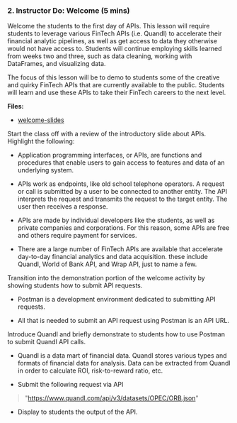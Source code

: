 ### 2. Instructor Do: Welcome (5 mins)

Welcome the students to the first day of APIs. This lesson will require students to leverage various FinTech APIs (i.e. Quandl) to accelerate their financial analytic pipelines, as well as get access to data they otherwise would not have access to. Students will continue employing skills learned from weeks two and three, such as data cleaning, working with DataFrames, and visualizing data.

The focus of this lesson will be to demo to students some of the creative and quirky FinTech APIs that are currently available to the public. Students will learn and use these APIs to take their FinTech careers to the next level.

**Files:**

* [welcome-slides]()

Start the class off with a review of the introductory slide about APIs. Highlight the following:

* Application programming interfaces, or APIs, are functions and procedures that enable users to gain access to features and data of an underlying system.

* APIs work as endpoints, like old school telephone operators. A request or call is submitted by a user to be connected to another entity. The API interprets the request and transmits the request to the target entity. The user then receives a response.

* APIs are made by individual developers like the students, as well as private companies and corporations. For this reason, some APIs are free and others require payment for services.

* There are a large number of FinTech APIs are available that accelerate day-to-day financial analytics and data acquisition. these include Quandl, World of Bank API, and Wrap API, just to name a few.

Transition into the demonstration portion of the welcome activity by showing students how to submit API requests.

* Postman is a development environment dedicated to submitting API requests.

* All that is needed to submit an API request using Postman is an API URL.

Introduce Quandl and briefly demonstrate to students how to use Postman to submit Quandl API calls.

* Quandl is a data mart of financial data. Quandl stores various types and formats of financial data for analysis. Data can be extracted from Quandl in order to calculate ROI, risk-to-reward ratio, etc.

* Submit the following request via API

> "https://www.quandl.com/api/v3/datasets/OPEC/ORB.json"

* Display to students the output of the API.
